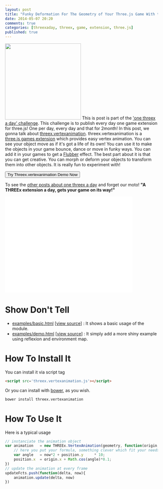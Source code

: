 ```yaml
---
layout: post
title: "Funky Deformation For The Geometry of Your Three.js Game With threex.vertexanimation"
date: 2014-05-07 20:20
comments: true
categories: [threexaday, threex, game, extension, three.js]
published: true
---
```


<a href='http://jeromeetienne.github.io/threex.vertexanimation/examples/demo.html' target='_blank'><img class="right" src="https://raw.githubusercontent.com/jeromeetienne/threex.vertexanimation/master/examples/images/screenshot-threex-vertexanimation-512x512.jpg" width="250" height="250"></a>
This is post is part of the ['one threex a day' challenge](/blog/2014/04/22/one-threex-a-day-gets-your-game-on-its-way-a-challenge/). 
This challenge is to publish every day one game extension for three.js!
One per day, every day and that for 2month!
In this post, we gonna talk about 
[threex.vertexanimation](http://www.threejsgames.com/extensions/#threex.vertexanimation).
threex.vertexanimation is a [three.js games extension](http://www.threejsgames.com/extensions/) which provides easy vertex animation. You can see your object move as if it's got a life of its own! You can use it to make the objects in your game bounce, dance or move in funky ways. You can add it in your games to get a [Flubber](http://en.wikipedia.org/wiki/Flubber_\(film\)) effect. The best part about it is that you can get creative. You can morph or deform your objects to transform them into other objects. It is really fun to experiment with! 

<a href='http://jeromeetienne.github.io/threex.vertexanimation/examples/demo.html' target='_blank'><input type="button" value='Try Threex.vertexanimation Demo Now' /></a>

To see the [other posts about one threex a day](/blog/categories/threexaday/) and forget our moto!
**"A THREEx extension a day, gets your game on its way!"**

<!-- more -->

<iframe width="420" height="315" src="//www.youtube.com/embed/FjsMzOI3eRw" frameborder="0" allowfullscreen></iframe>

Show Don't Tell
===============
* [examples/basic.html](http://jeromeetienne.github.io/threex.vertexanimation/examples/basic.html)
\[[view source](https://github.com/jeromeetienne/threex.vertexanimation/blob/master/examples/basic.html)\] :
It shows a basic usage of the module.
* [examples/demo.html](http://jeromeetienne.github.io/threex.vertexanimation/examples/demo.html)
\[[view source](https://github.com/jeromeetienne/threex.vertexanimation/blob/master/examples/demo.html)\] :
It simply add a more shiny example using reflexion and environment map.


How To Install It
=================

You can install it via script tag

```html
<script src='threex.vertexanimation.js'></script>
```

Or you can install with [bower](http://bower.io/), as you wish.

```bash
bower install threex.vertexanimation
```

How To Use It
=============

Here is a typical usage

```javascript
// instanciate the animation object
var animation   = new THREEx.VertexAnimation(geometry, function(origin, position, delta, now){
    // here you put your formula, something clever which fit your needs
    var angle   = now*2 + position.y     * 10;
    position.x  = origin.x + Math.cos(angle)*0.1;   
})
// update the animation at every frame
updateFcts.push(function(delta, now){
    animation.update(delta, now)
})
```